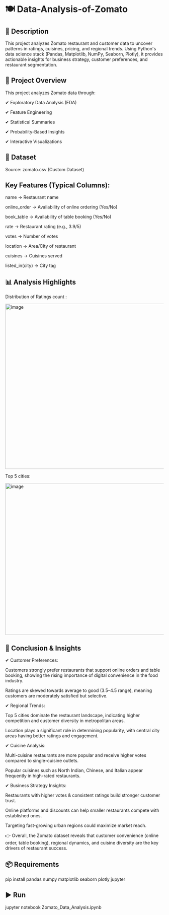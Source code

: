 # 🍽️  Data-Analysis-of-Zomato

## 📖 Description

This project analyzes Zomato restaurant and customer data to uncover patterns in ratings, cuisines, pricing, and regional trends. Using Python's data science stack (Pandas, Matplotlib, NumPy, Seaborn, Plotly), it provides actionable insights for business strategy, customer preferences, and restaurant segmentation.

## 📌 Project Overview

This project analyzes Zomato data through:

✔ Exploratory Data Analysis (EDA)

✔ Feature Engineering

✔ Statistical Summaries

✔ Probability-Based Insights

✔ Interactive Visualizations

## 📂 Dataset

Source: zomato.csv (Custom Dataset)

## Key Features (Typical Columns):

name → Restaurant name

online_order → Availability of online ordering (Yes/No)

book_table → Availability of table booking (Yes/No)

rate → Restaurant rating (e.g., 3.9/5)

votes → Number of votes

location → Area/City of restaurant

cuisines → Cuisines served

listed_in(city) → City tag

## 📊 Analysis Highlights

Distribution of Ratings count :

<img width="1014" height="525" alt="image" src="https://github.com/user-attachments/assets/d7923f96-2def-4bd0-9583-94fc6257075e" />

Top 5 cities:

<img width="528" height="482" alt="image" src="https://github.com/user-attachments/assets/36eed64c-1dd0-40ae-ac09-ab3d7e067e24" />

## 📌 Conclusion & Insights

✔ Customer Preferences:

Customers strongly prefer restaurants that support online orders and table booking, showing the rising importance of digital convenience in the food industry.

Ratings are skewed towards average to good (3.5–4.5 range), meaning customers are moderately satisfied but selective.

✔ Regional Trends:

Top 5 cities dominate the restaurant landscape, indicating higher competition and customer diversity in metropolitan areas.

Location plays a significant role in determining popularity, with central city areas having better ratings and engagement.

✔ Cuisine Analysis:

Multi-cuisine restaurants are more popular and receive higher votes compared to single-cuisine outlets.

Popular cuisines such as North Indian, Chinese, and Italian appear frequently in high-rated restaurants.

✔ Business Strategy Insights:

Restaurants with higher votes & consistent ratings build stronger customer trust.

Online platforms and discounts can help smaller restaurants compete with established ones.

Targeting fast-growing urban regions could maximize market reach.

👉 Overall, the Zomato dataset reveals that customer convenience (online order, table booking), regional dynamics, and cuisine diversity are the key drivers of restaurant success.

## 📦 Requirements

pip install pandas numpy matplotlib seaborn plotly jupyter

## ▶️ Run
jupyter notebook Zomato_Data_Analysis.ipynb
